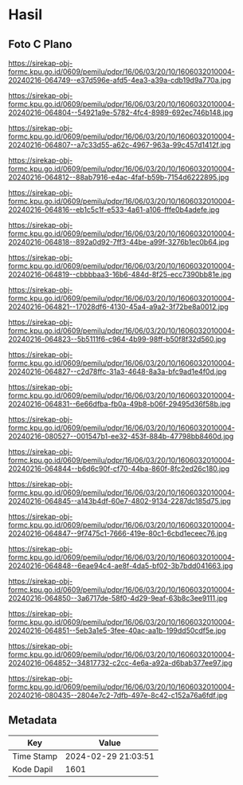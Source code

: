 # Hasil

## Foto C Plano

https://sirekap-obj-formc.kpu.go.id/0609/pemilu/pdpr/16/06/03/20/10/1606032010004-20240216-064749--e37d596e-afd5-4ea3-a39a-cdb19d9a770a.jpg

https://sirekap-obj-formc.kpu.go.id/0609/pemilu/pdpr/16/06/03/20/10/1606032010004-20240216-064804--54921a9e-5782-4fc4-8989-692ec746b148.jpg

https://sirekap-obj-formc.kpu.go.id/0609/pemilu/pdpr/16/06/03/20/10/1606032010004-20240216-064807--a7c33d55-a62c-4967-963a-99c457d1412f.jpg

https://sirekap-obj-formc.kpu.go.id/0609/pemilu/pdpr/16/06/03/20/10/1606032010004-20240216-064812--88ab7916-e4ac-4faf-b59b-7154d6222895.jpg

https://sirekap-obj-formc.kpu.go.id/0609/pemilu/pdpr/16/06/03/20/10/1606032010004-20240216-064816--eb1c5c1f-e533-4a61-a106-fffe0b4adefe.jpg

https://sirekap-obj-formc.kpu.go.id/0609/pemilu/pdpr/16/06/03/20/10/1606032010004-20240216-064818--892a0d92-7ff3-44be-a99f-3276b1ec0b64.jpg

https://sirekap-obj-formc.kpu.go.id/0609/pemilu/pdpr/16/06/03/20/10/1606032010004-20240216-064819--cbbbbaa3-16b6-484d-8f25-ecc7390bb81e.jpg

https://sirekap-obj-formc.kpu.go.id/0609/pemilu/pdpr/16/06/03/20/10/1606032010004-20240216-064821--17028df6-4130-45a4-a9a2-3f72be8a0012.jpg

https://sirekap-obj-formc.kpu.go.id/0609/pemilu/pdpr/16/06/03/20/10/1606032010004-20240216-064823--5b5111f6-c964-4b99-98ff-b50f8f32d560.jpg

https://sirekap-obj-formc.kpu.go.id/0609/pemilu/pdpr/16/06/03/20/10/1606032010004-20240216-064827--c2d78ffc-31a3-4648-8a3a-bfc9ad1e4f0d.jpg

https://sirekap-obj-formc.kpu.go.id/0609/pemilu/pdpr/16/06/03/20/10/1606032010004-20240216-064831--6e66dfba-fb0a-49b8-b06f-29495d36f58b.jpg

https://sirekap-obj-formc.kpu.go.id/0609/pemilu/pdpr/16/06/03/20/10/1606032010004-20240216-080527--001547b1-ee32-453f-884b-47798bb8460d.jpg

https://sirekap-obj-formc.kpu.go.id/0609/pemilu/pdpr/16/06/03/20/10/1606032010004-20240216-064844--b6d6c90f-cf70-44ba-860f-8fc2ed26c180.jpg

https://sirekap-obj-formc.kpu.go.id/0609/pemilu/pdpr/16/06/03/20/10/1606032010004-20240216-064845--a143b4df-60e7-4802-9134-2287dc185d75.jpg

https://sirekap-obj-formc.kpu.go.id/0609/pemilu/pdpr/16/06/03/20/10/1606032010004-20240216-064847--9f7475c1-7666-419e-80c1-6cbd1eceec76.jpg

https://sirekap-obj-formc.kpu.go.id/0609/pemilu/pdpr/16/06/03/20/10/1606032010004-20240216-064848--6eae94c4-ae8f-4da5-bf02-3b7bdd041663.jpg

https://sirekap-obj-formc.kpu.go.id/0609/pemilu/pdpr/16/06/03/20/10/1606032010004-20240216-064850--3a6717de-58f0-4d29-9eaf-63b8c3ee9111.jpg

https://sirekap-obj-formc.kpu.go.id/0609/pemilu/pdpr/16/06/03/20/10/1606032010004-20240216-064851--5eb3a1e5-3fee-40ac-aa1b-199dd50cdf5e.jpg

https://sirekap-obj-formc.kpu.go.id/0609/pemilu/pdpr/16/06/03/20/10/1606032010004-20240216-064852--34817732-c2cc-4e6a-a92a-d6bab377ee97.jpg

https://sirekap-obj-formc.kpu.go.id/0609/pemilu/pdpr/16/06/03/20/10/1606032010004-20240216-080435--2804e7c2-7dfb-497e-8c42-c152a76a6fdf.jpg


## Metadata

| Key        | Value               |
| ---------- | ------------------- |
| Time Stamp | 2024-02-29 21:03:51 |
| Kode Dapil | 1601                |



